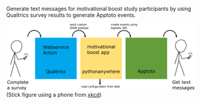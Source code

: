 Generate text messages for motivational boost study participants by using Qualtrics survey results to generate Apptoto events.

![motivational boost workflow](./workflow.png)
(Stick figure using a phone from [xkcd](https://xkcd.com/2223/))
